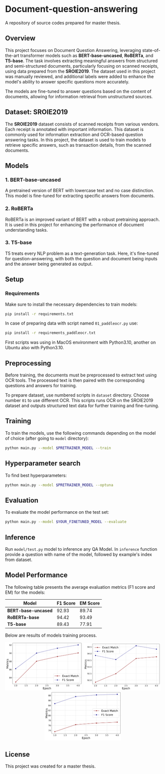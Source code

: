 # Document-question-answering
A repository of source codes prepared for master thesis.

## Overview
This project focuses on Document Question Answering, leveraging state-of-the-art transformer models such as **BERT-base-uncased**, **RoBERTa**, and **T5-base**. 
The task involves extracting meaningful answers from structured and semi-structured documents, particularly focusing on scanned receipts, using data prepared from the **SROIE2019**.
The dataset used in this project was manually reviewed, and additional labels were added to enhance the model's ability to answer specific questions more accurately.

The models are fine-tuned to answer questions based on the content of documents, allowing for information retrieval from unstructured sources.

## Dataset: SROIE2019
The **SROIE2019** dataset consists of scanned receipts from various vendors. Each receipt is annotated with important information.
This dataset is commonly used for information extraction and OCR-based question answering tasks. 
In this project, the dataset is used to train models to retrieve specific answers, such as transaction details, from the scanned documents.

## Models
### 1. **BERT-base-uncased**
A pretrained version of BERT with lowercase text and no case distinction. This model is fine-tuned for extracting specific answers from documents.

### 2. **RoBERTa**
RoBERTa is an improved variant of BERT with a robust pretraining approach. It is used in this project for enhancing the performance of document understanding tasks.

### 3. **T5-base**
T5 treats every NLP problem as a text-generation task. Here, it's fine-tuned for question-answering, with both the question and document being inputs and the answer being generated as output.

## Setup

### Requirements
Make sure to install the necessary dependencies to train models:

```bash
pip install -r requirements.txt
```

In case of preparing data with script named `01_paddleocr.py` use:

```bash
pip install -r requirements_paddleocr.txt
```
First scripts was using in MacOS environment with Python3.10, another on Ubuntu also with Python3.10.

## Preprocessing
Before training, the documents must be preprocessed to extract text using OCR tools. The processed text is then paired with the corresponding questions and answers for training.

To prepare dataset, use numbered scripts in `dataset` directory. Choose number `01` to use different OCR. This scripts runs OCR on the SROIE2019 dataset and outputs structured text data for further training and fine-tuning.

## Training
To train the models, use the following commands depending on the model of choice (after going to `model` directory):

```bash
python main.py --model $PRETRAINER_MODEL --train
```

## Hyperparameter search
To find best hyperparameters:
```bash
python main.py --model $PRETRAINER_MODEL --optuna
```

## Evaluation
To evaluate the model performance on the test set:
```bash
python main.py --model $YOUR_FINETUNED_MODEL --evaluate
```

## Inference
Run `model/test.py` model to inference any QA Model. 
In `inference` function provide a question with name of the model, followed by example's index from dataset.


## Model Performance
The following table presents the average evaluation metrics (F1 score and EM) for the models:

|         Model         | F1 Score | EM Score |
|-----------------------|----------|----------|
| **BERT-base-uncased** |  92.93   |  89.74   |
| **RoBERTa-base**      |  94.42   |  93.49   |
| **T5-base**           |  89.43   |  77.91   |

Below are results of models training process.
<p align="center">
  <img src="model/files/charts/train/bert-base-uncased.png" alt="BERT" width="250" />
  <img src="model/files/charts/train/roberta-base.png" alt="RoBERTa" width="250" />
  <img src="model/files/charts/train/t5-base.png" alt="T5" width="250" />
</p>

## License
This project was created for a master thesis.